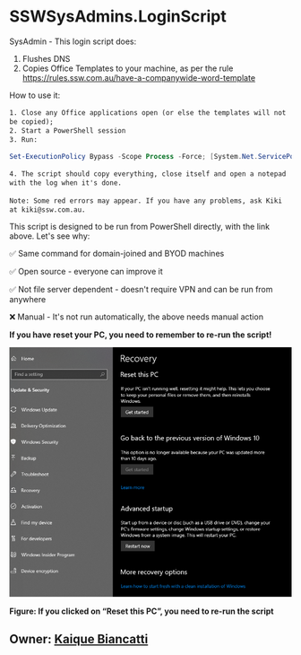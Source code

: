 # SSWSysAdmins.LoginScript
SysAdmin - This login script does:

   1. Flushes DNS
   2. Copies Office Templates to your machine, as per the rule https://rules.ssw.com.au/have-a-companywide-word-template

How to use it:

	1. Close any Office applications open (or else the templates will not be copied);
	2. Start a PowerShell session
	3. Run:
```powershell
Set-ExecutionPolicy Bypass -Scope Process -Force; [System.Net.ServicePointManager]::SecurityProtocol = [System.Net.ServicePointManager]::SecurityProtocol -bor 3072; iex (new-object net.webclient).downloadstring('https://github.com/SSWConsulting/SSWSysAdmins.LoginScript/raw/main/Script/SSWLoginScript.ps1')
```
	4. The script should copy everything, close itself and open a notepad with the log when it's done.
	
	Note: Some red errors may appear. If you have any problems, ask Kiki at kiki@ssw.com.au.
	

This script is designed to be run from PowerShell directly, with the link above. Let's see why:

   ✅ Same command for domain-joined and BYOD machines 
   
   ✅ Open source - everyone can improve it
   
   ✅ Not file server dependent - doesn't require VPN and can be run from anywhere
   
   ❌ Manual - It's not run automatically, the above needs manual action  

**If you have reset your PC, you need to remember to re-run the script!**

![Reset PC](/Images/ResetPC1.png)

**Figure: If you clicked on “Reset this PC”, you need to re-run the script**


## Owner: [Kaique Biancatti](https://www.ssw.com.au/people/kaique-biancatti)
